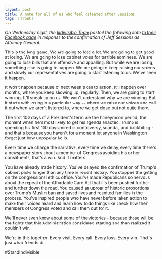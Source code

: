 ```yaml
---
layout: post
title: A note for all of us who feel defeated after Sessions
tags: [front]
---
```


_On Wednesday night, the [Indivisible Team](https://www.indivisibleguide.com/) posted the following note [to their Facebook page](https://www.facebook.com/indivisibleguide/posts/219055018558375) in response to the confirmation of Jeff Sessions as Attorney General._

This is the long game. We are going to lose a lot. We are going to get good at losing. We are going to lose cabinet votes for terrible nominees. We are going to lose bills that are offensive and appalling. But while we are losing, something else is going to happen. We are going to keep raising our voices and slowly our representatives are going to start listening to us. We've seen it happen.

It won't happen because of next week's call to action. It'll happen over months, where you keep showing up, regularly. Then, we are going to start winning. It'll sneak up on us. We won't understand why we are winning. But it starts with losing in a particular way -- where we raise our voices and call it out when we aren't listened to, where we get close but not quite there.

The first 100 days of a President's term are the honeymoon period, the moment when he's most likely to get his agenda enacted. Trump is spending his first 100 days mired in controversy, scandal, and backbiting - and that's because you haven't for a moment let anyone in Washington forget just how unpopular he is.

Every time we change the narrative, every time we delay, every time there's a newspaper story about a member of Congress avoiding his or her constituents, that's a win. And it matters.

You have already made history. You've delayed the confirmation of Trump's cabinet picks longer than any time in recent history. You stopped the gutting on the congressional ethics office. You've made Republicans so nervous about the repeal of the Affordable Care Act that it's been pushed further and further down the road. You caused an uproar of historic proportions over Trump's Muslim ban and saved lives and reunited families in the process. You've inspired people who have never before taken action to make their voices heard and learn how to do things like check how their members of Congress voted and call them out for it.

We'll never even know about some of the victories - because those will be the fights that this Administration considered starting and then realized it couldn't win.

We're in this together. Every visit. Every call. Every loss. Every win. That's just what friends do.

#StandIndivisible
